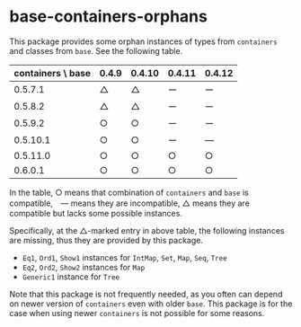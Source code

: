 # base-containers-orphans

This package provides some orphan instances of types from `containers` and classes from `base`. See the following table.

|containers \\ base|0.4.9|0.4.10|0.4.11|0.4.12|
|------------------|-----|------|------|------|
|           0.5.7.1| △  |  △  |  ー  | ー   |
|           0.5.8.2| △  |  △  |  ー  | ー   |
|           0.5.9.2| ○  |  ○  |  ー  |  ー  |
|          0.5.10.1| ○  |  ○  | ー   | ―   |
|          0.5.11.0| ○  |  ○  | ○   | ○   |
|           0.6.0.1| ○  |  ○  | ○   | ○   |

In the table, ○ means that combination of `containers` and `base` is compatible,　― means they are incompatible, △ means they are compatible but lacks some possible instances.

Specifically, at the △-marked entry in above table, the following instances are missing, thus they are provided by this package.

* `Eq1`, `Ord1`, `Show1` instances for `IntMap`, `Set`, `Map`, `Seq`, `Tree`
* `Eq2`, `Ord2`, `Show2` instances for `Map`
* `Generic1` instance for `Tree`

Note that this package is not frequently needed, as you often can depend on newer version of `containers` even with older `base`. This package is for the case when using newer `containers` is not possible for some reasons.
